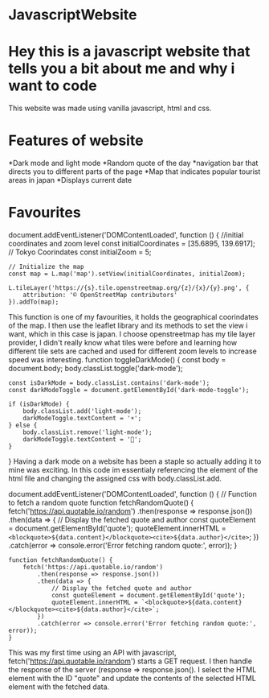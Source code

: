 ﻿# JavascriptWebsite

<h1> Hey this is a javascript website that tells you a bit about me and why i want to code</h1>
This website was made using vanilla javascript, html and css.
<h1>Features of website</h1>
*Dark mode and light mode
*Random quote of the day
*navigation bar that directs you to different parts of the page
*Map that indicates popular tourist areas in japan
*Displays current date

<h1>Favourites</h1>
document.addEventListener('DOMContentLoaded', function () {
    //initial coordinates and zoom level
    const initialCoordinates = [35.6895, 139.6917]; // Tokyo Coorindates
    const initialZoom = 5; 

    // Initialize the map
    const map = L.map('map').setView(initialCoordinates, initialZoom);

    L.tileLayer('https://{s}.tile.openstreetmap.org/{z}/{x}/{y}.png', {
        attribution: '© OpenStreetMap contributors'
    }).addTo(map);

This function is one of my favourities, it holds the geographical coorindates of the map.
I then use the leaflet library and its methods to set the view i want, which in this case is japan. I choose openstreetmap has my tile layer provider, I didn't really know what tiles were
before and learning how different tile sets are cached and used for different zoom levels to 
increase speed was interesting.
function toggleDarkMode() {
    const body = document.body;
    body.classList.toggle('dark-mode');

    const isDarkMode = body.classList.contains('dark-mode');
    const darkModeToggle = document.getElementById('dark-mode-toggle');

    if (isDarkMode) {
        body.classList.add('light-mode');
        darkModeToggle.textContent = '☀️';
    } else {
        body.classList.remove('light-mode');
        darkModeToggle.textContent = '🌙';
    }
}
Having a dark mode on a website has been a staple so actually adding it to mine was exciting.
In this code im essentialy referencing the <body> element of the html file and changing 
the assigned css with body.classList.add.

document.addEventListener('DOMContentLoaded', function () {
    // Function to fetch a random quote
    function fetchRandomQuote() {
        fetch('https://api.quotable.io/random')
            .then(response => response.json())
            .then(data => {
                // Display the fetched quote and author
                const quoteElement = document.getElementById('quote');
                quoteElement.innerHTML = `<blockquote>${data.content}</blockquote><cite>${data.author}</cite>`;
            })
            .catch(error => console.error('Error fetching random quote:', error));
    }

    function fetchRandomQuote() {
        fetch('https://api.quotable.io/random')
            .then(response => response.json())
            .then(data => {
                // Display the fetched quote and author
                const quoteElement = document.getElementById('quote');
                quoteElement.innerHTML = `<blockquote>${data.content}</blockquote><cite>${data.author}</cite>`;
            })
            .catch(error => console.error('Error fetching random quote:', error));
    }
This was my first time using an API with javascript, fetch('https://api.quotable.io/random') starts a GET request. I then handle the response of the server (response => response.json().
I select the HTML element with the ID "quote" and update the contents of the selected HTML element with the fetched data.

